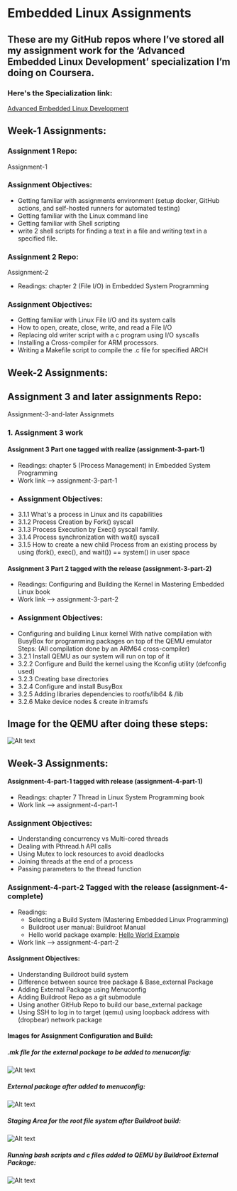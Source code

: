 # Embedded Linux Assignments
## These are my GitHub repos where I’ve stored all my assignment work for the ‘Advanced Embedded Linux Development’ specialization I’m doing on Coursera.

### Here's the Specialization link: 
<a href="https://www.coursera.org/specializations/advanced-embedded-linux-development"> Advanced Embedded Linux Development</a>
## Week-1 Assignments:
### Assignment 1 Repo: 
<a style="text-decoration:none" href="https://github.com/cu-ecen-aeld/assignment-1-ibrahimnazzier" target="_blank">Assignment-1</a>
### Assignment Objectives:
* Getting familiar with assignments environment (setup docker, GitHub actions, and self-hosted runners for automated testing)
* Getting familiar with the Linux command line
* Getting familiar with Shell scripting
* write 2 shell scripts for finding a text in a file and writing text in a specified file.

### Assignment 2 Repo:
<a style="text-decoration:none" href="https://github.com/cu-ecen-aeld/assignment-2-ibrahimnazzier" target="_blank">Assignment-2</a>
* Readings: chapter 2 (File I/O) in Embedded System Programming
### Assignment Objectives:
* Getting familiar with Linux File I/O and its system calls 
* How to open, create, close, write, and read a File I/O
* Replacing old writer script with a c program using I/O syscalls
* Installing a Cross-compiler for ARM processors.
* Writing a Makefile script to compile the .c file for specified ARCH

## Week-2 Assignments:
## Assignment 3 and later assignments Repo:
<a style="text-decoration:none" href="https://github.com/cu-ecen-aeld/assignments-3-and-later-ibrahimnazzier" target="_blank">Assignment-3-and-later Assignmets</a>
### 1. Assignment 3 work
#### Assignment 3 Part one tagged with realize (assignment-3-part-1)
* Readings: chapter 5 (Process Management) in Embedded System Programming
* Work link --> <a style="text-decoration:none" href="https://github.com/cu-ecen-aeld/assignments-3-and-later-ibrahimnazzier/blob/master/examples/systemcalls/systemcalls.c" target="_blank">assignment-3-part-1</a>
* ### Assignment Objectives:
* 3.1.1 What's a process in Linux and its capabilities 
* 3.1.2 Process Creation by Fork() syscall 
* 3.1.3 Process Execution by Exec() syscall family.
* 3.1.4 Process synchronization with wait() syscall
* 3.1.5 How to create a new child Process from an existing process by using (fork(), exec(), and wait()) == system() in user space

#### Assignment 3 Part 2 tagged with the release (assignment-3-part-2)
* Readings: Configuring and Building the Kernel in Mastering Embedded Linux book
* Work link --> <a style="text-decoration:none" href="https://github.com/cu-ecen-aeld/assignments-3-and-later-ibrahimnazzier/blob/master/finder-app/manual-linux.sh" target="_blank">assignment-3-part-2</a>
* ### Assignment Objectives:
 * Configuring and building Linux kernel With native compilation with BusyBox for programming packages on top of the QEMU emulator
  Steps: (All compilation done by an ARM64 cross-compiler)
 * 3.2.1 Install QEMU as our system will run on top of it
 * 3.2.2 Configure and Build the kernel using the Kconfig utility (defconfig used)
 * 3.2.3 Creating base directories
 * 3.2.4 Configure and install BusyBox
 * 3.2.5 Adding libraries dependencies to rootfs/lib64 & /lib
 * 3.2.6 Make device nodes & create initramsfs
## Image for the QEMU after doing these steps:
![Alt text](https://github.com/ibrahimnazzier/Embedded_Linux_Assignments/blob/main/Images/QEMU_Native_Compilation.jpeg)

## Week-3 Assignments:
#### Assignment-4-part-1 tagged with release (assignment-4-part-1)
* Readings: chapter 7 Thread in Linux System Programming book
* Work link --> <a style="text-decoration:none" href="https://github.com/cu-ecen-aeld/assignments-3-and-later-ibrahimnazzier/tree/master/examples/threading" target="_blank">assignment-4-part-1</a>
### Assignment Objectives:
* Understanding concurrency vs Multi-cored threads
* Dealing with Pthread.h API calls
* Using Mutex to lock resources to avoid deadlocks
* Joining threads at the end of a process
* Passing parameters to the thread function

### Assignment-4-part-2 Tagged with the release (assignment-4-complete)
* Readings:
  * Selecting a Build System (Mastering Embedded Linux Programming)
  * Buildroot user manual: <a style="text-decoration:none" href="https://buildroot.org/downloads/manual/manual.html" target="_blank">Buildroot Manual</a>
  * Hello world package example: <a href="https://github.com/cu-ecen-5013/buildroot-external/tree/ecen5013-hello-world">Hello World Example</a>
* Work link --> <a style="text-decoration:none" href="https://github.com/cu-ecen-aeld/assignment-4-ibrahimnazzier" target="_blank">assignment-4-part-2</a>
#### Assignment Objectives:
* Understanding Buildroot build system
* Difference between source tree package & Base_external Package
* Adding External Package using Menuconfig
* Adding Buildroot Repo as a git submodule
* Using another GitHub Repo to build our base_external package
* Using SSH to log in to target (qemu) using loopback address with (dropbear) network package

#### Images for Assignment Configuration and Build:

##### .mk file for the external package to be added to menuconfig:
![Alt text](https://github.com/ibrahimnazzier/Embedded_Linux_Assignments/blob/main/Images/aesd-assignments_mk.png)

##### External package after added to menuconfig:
![Alt text](https://github.com/ibrahimnazzier/Embedded_Linux_Assignments/blob/main/Images/Menuconfig%20for%20external%20package.png)

##### Staging Area for the root file system after Buildroot build:
![Alt text](https://github.com/ibrahimnazzier/Embedded_Linux_Assignments/blob/main/Images/Staging%20area%20for%20the%20root%20dile%20system.png)

##### Running bash scripts and c files added to QEMU by Buildroot External Package:
![Alt text](https://github.com/ibrahimnazzier/Embedded_Linux_Assignments/blob/main/Images/Buildroot%20Qemu.png)
